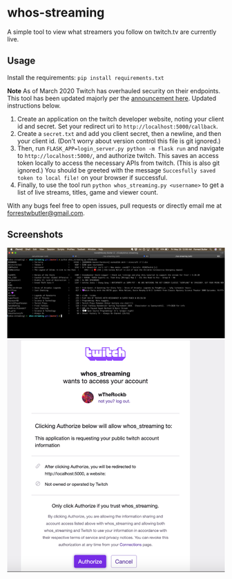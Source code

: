 # whos-streaming
A simple tool to view what streamers you follow on twitch.tv are currently live.

## Usage

Install the requirements:
`pip install requirements.txt`

**Note**
As of March 2020 Twitch has overhauled security on their endpoints. This tool has been updated majorly per the [announcement here](https://discuss.dev.twitch.tv/t/requiring-oauth-for-helix-twitch-api-endpoints/23916). Updated instructions below.

1. Create an application on the twitch developer website, noting your client id and secret. Set your redirect uri to `http://localhost:5000/callback`.
2. Create a `secret.txt` and add you client secret, then a newline, and then your client id. (Don't worry about version control this file is git ignored.)
3. Then, run `FLASK_APP=login_server.py python -m flask run` and navigate to `http://localhost:5000/`, and authorize twitch. This saves an access token locally to access the necessary APIs from twitch. (This is also git ignored.) You should be greeted with the message `Succesfully saved token to local file!` on your browser if successful.
4. Finally, to use the tool run `python whos_streaming.py <username>` to get a list of live streams, titles, game and viewer count.

With any bugs feel free to open issues, pull requests or directly email me at forrestwbutler@gmail.com.

## Screenshots

![whos-streaming output](images/out.png)
![whos-streaming auth](images/auth.png)